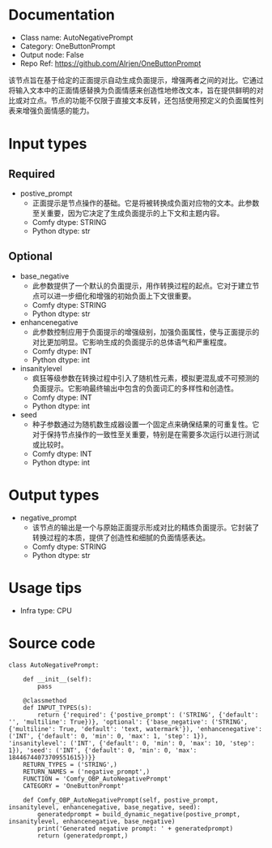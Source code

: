 # Documentation
- Class name: AutoNegativePrompt
- Category: OneButtonPrompt
- Output node: False
- Repo Ref: https://github.com/AIrjen/OneButtonPrompt

该节点旨在基于给定的正面提示自动生成负面提示，增强两者之间的对比。它通过将输入文本中的正面情感替换为负面情感来创造性地修改文本，旨在提供鲜明的对比或对立点。节点的功能不仅限于直接文本反转，还包括使用预定义的负面属性列表来增强负面情感的能力。

# Input types
## Required
- postive_prompt
    - 正面提示是节点操作的基础。它是将被转换成负面对应物的文本。此参数至关重要，因为它决定了生成负面提示的上下文和主题内容。
    - Comfy dtype: STRING
    - Python dtype: str
## Optional
- base_negative
    - 此参数提供了一个默认的负面提示，用作转换过程的起点。它对于建立节点可以进一步细化和增强的初始负面上下文很重要。
    - Comfy dtype: STRING
    - Python dtype: str
- enhancenegative
    - 此参数控制应用于负面提示的增强级别，加强负面属性，使与正面提示的对比更加明显。它影响生成的负面提示的总体语气和严重程度。
    - Comfy dtype: INT
    - Python dtype: int
- insanitylevel
    - 疯狂等级参数在转换过程中引入了随机性元素，模拟更混乱或不可预测的负面提示。它影响最终输出中包含的负面词汇的多样性和创造性。
    - Comfy dtype: INT
    - Python dtype: int
- seed
    - 种子参数通过为随机数生成器设置一个固定点来确保结果的可重复性。它对于保持节点操作的一致性至关重要，特别是在需要多次运行以进行测试或比较时。
    - Comfy dtype: INT
    - Python dtype: int

# Output types
- negative_prompt
    - 该节点的输出是一个与原始正面提示形成对比的精炼负面提示。它封装了转换过程的本质，提供了创造性和细腻的负面情感表达。
    - Comfy dtype: STRING
    - Python dtype: str

# Usage tips
- Infra type: CPU

# Source code
```
class AutoNegativePrompt:

    def __init__(self):
        pass

    @classmethod
    def INPUT_TYPES(s):
        return {'required': {'postive_prompt': ('STRING', {'default': '', 'multiline': True})}, 'optional': {'base_negative': ('STRING', {'multiline': True, 'default': 'text, watermark'}), 'enhancenegative': ('INT', {'default': 0, 'min': 0, 'max': 1, 'step': 1}), 'insanitylevel': ('INT', {'default': 0, 'min': 0, 'max': 10, 'step': 1}), 'seed': ('INT', {'default': 0, 'min': 0, 'max': 18446744073709551615})}}
    RETURN_TYPES = ('STRING',)
    RETURN_NAMES = ('negative_prompt',)
    FUNCTION = 'Comfy_OBP_AutoNegativePrompt'
    CATEGORY = 'OneButtonPrompt'

    def Comfy_OBP_AutoNegativePrompt(self, postive_prompt, insanitylevel, enhancenegative, base_negative, seed):
        generatedprompt = build_dynamic_negative(postive_prompt, insanitylevel, enhancenegative, base_negative)
        print('Generated negative prompt: ' + generatedprompt)
        return (generatedprompt,)
```